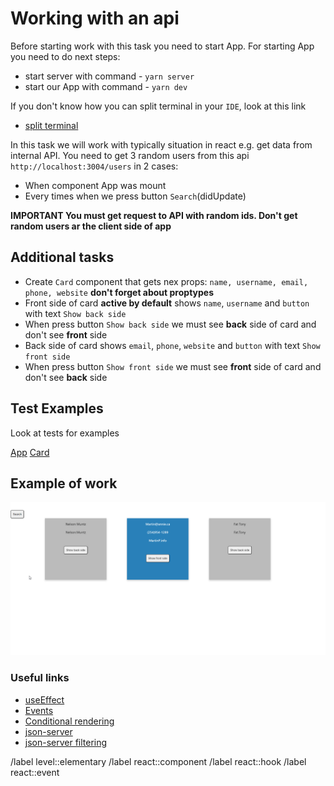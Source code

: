 # Working with an api

Before starting work with this task you need to start  App. For starting App you need to do next steps:

- start server with command - `yarn server`
- start our App with command - `yarn dev`

If you don't know how you can split terminal in your `IDE`, look at this link

- [split terminal](https://code.visualstudio.com/docs/terminal/basics)

In this task we will work with typically situation in react e.g. get data from internal API.
You need to get 3 random users from this api `http://localhost:3004/users` in 2 cases:

- When component App was mount
- Every times when we press button `Search`(didUpdate)

**IMPORTANT You must get request to API with random ids. Don't get random
  users ar the client side of app**

## Additional tasks

- Create `Card` component that gets nex props: `name, username, email, phone, website` **don't forget about proptypes**
- Front side of card **active by default** shows `name`, `username` and `button` with text `Show back side`
- When press button `Show back side` we must see **back** side of card and don't see **front** side
- Back side of card shows `email`, `phone`, `website` and `button` with text `Show front side`
- When press button `Show front side` we must see **front** side of card and don't see **back** side

## Test Examples

Look at tests for examples

[App](../../src/App.test.jsx)
[Card](../../src/components/Card/Card.test.jsx)

## Example of work

![Example](example.gif)

### Useful links

- [useEffect](https://react.dev/reference/react/useEffect)
- [Events](https://react.dev/learn/responding-to-events#adding-event-handlers)
- [Conditional rendering](https://react.dev/learn/conditional-rendering)
- [json-server](https://github.com/typicode/json-server)
- [json-server filtering](https://github.com/typicode/json-server#filter)

/label level::elementary
/label react::component
/label react::hook
/label react::event
